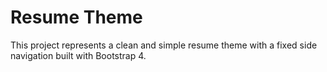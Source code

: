 # Resume Theme

This project represents a clean and simple resume theme with a fixed side navigation built with Bootstrap 4.
